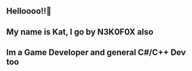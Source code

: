 ## Helloooo!!👋
## My name is Kat, I go by N3K0F0X also
## Im a Game Developer and general C#/C++ Dev too
